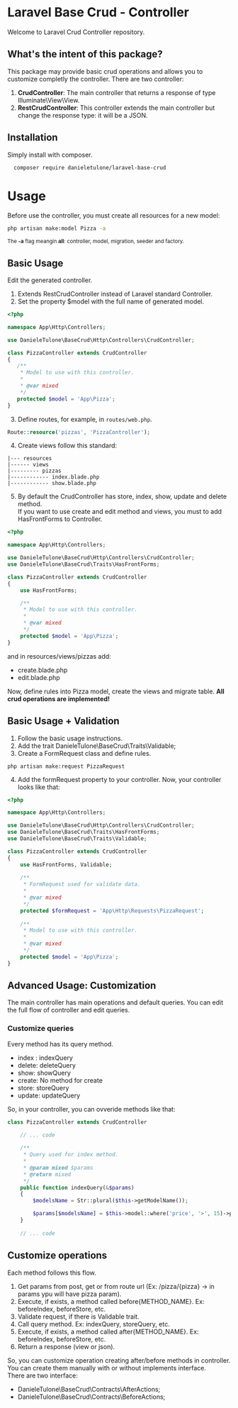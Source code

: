 # Laravel Base Crud - Controller
Welcome to Laravel Crud Controller repository. 

## What's the intent of this package?
This package may provide basic crud operations and allows you to customize completly the controller.
There are two controller: 
1. **CrudController**: The main controller that returns a response of type Illuminate\View\View.
2. **RestCrudController**: This controller extends the main controller but change the response type: it will be a JSON.

## Installation
Simply install with composer.

```bash
  composer require danieletulone/laravel-base-crud
```

# Usage
Before use the controller, you must create all resources for a new model:
```bash
php artisan make:model Pizza -a
```
<sup>The __-a__ flag meangin **all**: controller, model, migration, seeder and factory.</sup>

## Basic Usage
Edit the generated controller. 
1. Extends RestCrudController instead of Laravel standard Controller.
2. Set the property $model with the full name of generated model.
 ```php
<?php

namespace App\Http\Controllers;

use DanieleTulone\BaseCrud\Http\Controllers\CrudController;

class PizzaController extends CrudController
{
    /**
     * Model to use with this controller.
     * 
     * @var mixed
     */
    protected $model = 'App\Pizza';
}
```

3. Define routes, for example, in ```routes/web.php```.
```php
Route::resource('pizzas', 'PizzaController');
```

4. Create views follow this standard:
```
|--- resources
|------ views
|--------- pizzas
|------------ index.blade.php
|------------ show.blade.php
```

5. By default the CrudController has store, index, show, update and delete method. <br>
If you want to use create and edit method and views, you must to add HasFrontForms to Controller.
```php
<?php

namespace App\Http\Controllers;

use DanieleTulone\BaseCrud\Http\Controllers\CrudController;
use DanieleTulone\BaseCrud\Traits\HasFrontForms;

class PizzaController extends CrudController
{
    use HasFrontForms;

    /**
     * Model to use with this controller.
     * 
     * @var mixed
     */
    protected $model = 'App\Pizza';
}
```
and in resources/views/pizzas add:
- create.blade.php
- edit.blade.php

Now, define rules into Pizza model, create the views and migrate table.
**All crud operations are implemented!**

## Basic Usage + Validation
1. Follow the basic usage instructions.
2. Add the trait DanieleTulone\BaseCrud\Traits\Validable;
3. Create a FormRequest class and define rules.
```
php artisan make:request PizzaRequest
```
4. Add the formRequest property to your controller. Now, your controller looks like that:
```php
<?php

namespace App\Http\Controllers;

use DanieleTulone\BaseCrud\Http\Controllers\CrudController;
use DanieleTulone\BaseCrud\Traits\HasFrontForms;
use DanieleTulone\BaseCrud\Traits\Validable;

class PizzaController extends CrudController
{
    use HasFrontForms, Validable;
     
    /**
     * FormRequest used for validate data.
     * 
     * @var mixed
     */
    protected $formRequest = 'App\Http\Requests\PizzaRequest';
    
    /**
     * Model to use with this controller.
     * 
     * @var mixed
     */
    protected $model = 'App\Pizza';
}
```

## Advanced Usage: Customization
The main controller has main operations and default queries. <bt>
You can edit the full flow of controller and edit queries.

### Customize queries
Every method has its query method.
- index : indexQuery
- delete: deleteQuery
- show:   showQuery
- create: No method for create
- store:  storeQuery
- update: updateQuery

So, in your controller, you can ovveride methods like that:
```php
class PizzaController extends CrudController

    // ... code
    
    /**
     * Query used for index method.
     * 
     * @param mixed $params 
     * @return mixed
     */
    public function indexQuery(&$params)
    {
        $modelsName = Str::plural($this->getModelName());

        $params[$modelsName] = $this->model::where('price', '>', 15)->paginate();
    }
    
    // ... code
```

## Customize operations
Each method follows this flow.
1. Get params from post, get or from route url (Ex: /pizza/{pizza} -> in params ypu will have pizza param).
2. Execute, if exists, a method called before{METHOD_NAME}. Ex: beforeIndex, beforeStore, etc.
3. Validate request, if there is Validable trait.
4. Call query method. Ex: indexQuery, storeQuery, etc.
5. Execute, if exists, a method called after{METHOD_NAME}. Ex: beforeIndex, beforeStore, etc.
6. Return a response (view or json).

So, you can customize operation creating after/before methods in controller. <br>
You can create them manually with or without implements interface. <br>
There are two interface:
- DanieleTulone\BaseCrud\Contracts\AfterActions;
- DanieleTulone\BaseCrud\Contracts\BeforeActions;
